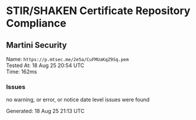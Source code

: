 # STIR/SHAKEN Certificate Repository Compliance

## Martini Security

Name: `https://p.mtsec.me/2e5a/CuFMUaKqZ9Sq.pem`\
Tested At: 18 Aug 25 20:54 UTC\
Time: 162ms

### Issues

no warning, or error, or notice date level issues were found

Generated: 18 Aug 25 21:13 UTC